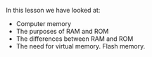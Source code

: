 In this lesson we have looked at:

- Computer memory
- The purposes of RAM and ROM
- The differences between RAM and ROM
- The need for virtual memory.
Flash memory.

